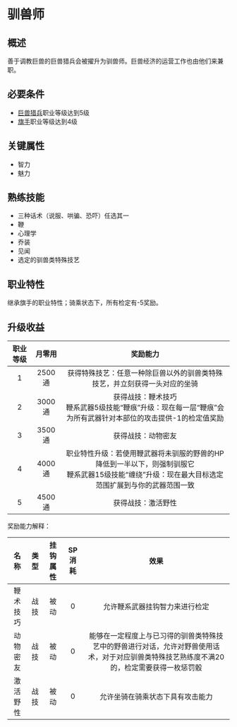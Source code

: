 # 驯兽师

## 概述

善于调教巨兽的巨兽猎兵会被擢升为驯兽师。巨兽经济的运营工作也由他们来兼职。

## 必要条件

* <a href="../jager" target="_blank">巨兽猎兵</a>职业等级达到5级
* <a href="../../../basicJob/Standard-bearer" target="_blank">旗手</a>职业等级达到4级

## 关键属性

* 智力
* 魅力

## 熟练技能

* 三种话术（说服、哄骗、恐吓）任选其一
* 鞭
* 心理学
* 乔装
* 见闻
* 选定的驯兽类特殊技艺
  
## 职业特性

继承旗手的职业特性；骑乘状态下，所有检定有-5奖励。

## 升级收益

职业等级|月零用|奖励能力
:--:|:--:|:--:
1|2500通|获得特殊技艺：任意一种除巨兽以外的驯兽类特殊技艺，并立刻获得一头对应的坐骑
2|3000通|获得战技：鞭术技巧<br>鞭系武器5级技能“鞭痕”升级：现在每一层“鞭痕”会为所有武器针对本部位的攻击提供-1的检定值奖励
3|3500通|获得战技：动物密友
4|4000通|职业特性升级：若使用鞭武器将未驯服的野兽的HP降低到一半以下，则强制驯服它<br>鞭系武器15级技能“缠绕”升级：现在最大目标选定范围扩展到与你的武器范围一致
5|4500通|获得战技：激活野性

奖励能力解释：

名称|类型|挂钩属性|SP消耗|效果
:--:|:--:|:--:|:--:|:--:
鞭术技巧|战技|被动|0|允许鞭系武器挂钩智力来进行检定
动物密友|战技|被动|0|能够在一定程度上与已习得的驯兽类特殊技艺中的野兽进行对话，允许对野兽使用话术，对于对应驯兽类特殊技艺熟练度不满20的，检定需要获得一枚惩罚骰
激活野性|战技|被动|0|允许坐骑在骑乘状态下具有攻击能力

